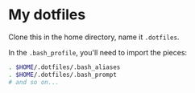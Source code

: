 # My dotfiles

Clone this in the home directory, name it `.dotfiles`. 

In the `.bash_profile`, you'll need to import the pieces:

```bash
. $HOME/.dotfiles/.bash_aliases
. $HOME/.dotfiles/.bash_prompt
# and so on...
```
